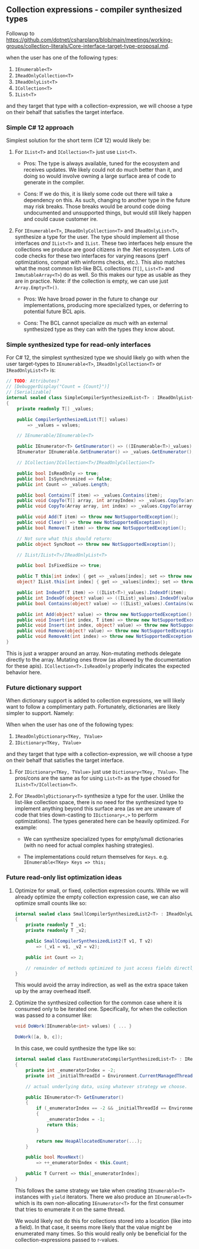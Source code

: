 ## Collection expressions - compiler synthesized types

Followup to https://github.com/dotnet/csharplang/blob/main/meetings/working-groups/collection-literals/Core-interface-target-type-proposal.md.

when the user has one of the following types:

1. `IEnumerable<T>`
1. `IReadOnlyCollection<T>`
1. `IReadOnlyList<T>`
1. `ICollection<T>`
1. `IList<T>`

and they target that type with a collection-expression, we will choose a type on their behalf that satisfies the target interface.

### Simple C# 12 approach

Simplest solution for the short term (C# 12) would likely be:

1. For `IList<T>` and `ICollection<T>` just use `List<T>`.

    - Pros: The type is always available, tuned for the ecosystem and receives updates.  We likely could not do much better than it, and doing so would involve owning a large surface area of code to generate in the compiler.

    - Cons: If we do this, it is likely some code out there will take a dependency on this.  As such, changing to another type in the future may risk breaks.  Those breaks would be around code doing undocumented and unsupported things, but would still likely happen and could cause customer ire.

1. For `IEnumerable<T>`, `IReadOnlyCollection<T>` and `IReadOnlyList<T>`, synthesize a type for the user. The type should implement all those interfaces *and* `IList<T>` and `IList`.  These two interfaces help ensure the collections we produce are good citizens in the .Net ecosystem.  Lots of code checks for these two interfaces for varying reasons (perf optimizations, compat with winforms checks, etc.).  This also matches what the most common list-like BCL collections (`T[]`, `List<T>` and `ImmutableArray<T>`) do as well.  So this makes our type as usable as they are in practice.  Note: if the collection is empty, we can use just `Array.Empty<T>()`.

    - Pros: We have broad power in the future to change our implementations, producing more specialized types, or deferring to potential future BCL apis.

    - Cons: The BCL cannot specialize *as much* with an external synthesized type as they can with the types they know about.

### Simple synthesized type for read-only interfaces

For C# 12, the simplest synthesized type we should likely go with when the user target-types to `IEnumerable<T>`, `IReadOnlyCollection<T>` or `IReadOnlyList<T>` is:

```c#
// TODO: Attributes?
// [DebuggerDisplay("Count = {Count}")]
// [Serializable]
internal sealed class SimpleCompilerSynthesizedList<T> : IReadOnlyList<T>, IList<T>, IList
{
    private readonly T[] _values;

    public CompilerSynthesizedList(T[] values)
        => _values = values;

    // IEnumerable/IEnumerable<T>

    public IEnumerator<T> GetEnumerator() => ((IEnumerable<T>)_values).GetEnumerator();
    IEnumerator IEnumerable.GetEnumerator() => _values.GetEnumerator();

    // ICollection/ICollection<T>/IReadOnlyCollection<T>

    public bool IsReadOnly => true;
    public bool IsSynchronized => false;
    public int Count => _values.Length;

    public bool Contains(T item) => _values.Contains(item);
    public void CopyTo(T[] array, int arrayIndex) => _values.CopyTo(array, arrayIndex);
    public void CopyTo(Array array, int index) => _values.CopyTo(array, index);

    public void Add(T item) => throw new NotSupportedException();
    public void Clear() => throw new NotSupportedException();
    public bool Remove(T item) => throw new NotSupportedException();

    // Not sure what this should return:
    public object SyncRoot => throw new NotSupportedException();

    // IList/IList<T>/IReadOnlyList<T>

    public bool IsFixedSize => true;

    public T this[int index] { get => _values[index]; set => throw new NotSupportedException(); }
    object? IList.this[int index] { get => _values[index]; set => throw new NotSupportedException(); }

    public int IndexOf(T item) => ((IList<T>)_values).IndexOf(item);
    public int IndexOf(object? value) => ((IList)_values).IndexOf(value);
    public bool Contains(object? value) => ((IList)_values).Contains(value);

    public int Add(object? value) => throw new NotSupportedException();
    public void Insert(int index, T item) => throw new NotSupportedException();
    public void Insert(int index, object? value) => throw new NotSupportedException();
    public void Remove(object? value) => throw new NotSupportedException();
    public void RemoveAt(int index) => throw new NotSupportedException();
}
```

This is just a wrapper around an array.  Non-mutating methods delegate directly to the array.  Mutating ones throw (as allowed by the documentation for these apis). `ICollection<T>.IsReadOnly` properly indicates the expected behavior here.

### Future dictionary support

When dictionary support is added to collection expressions, we will likely want to follow a complimentary path. Fortunately, dictionaries are likely simpler to support.  Namely:

When when the user has one of the following types:

1. `IReadOnlyDictionary<TKey, TValue>`
1. `IDictionary<TKey, TValue>`

and they target that type with a collection-expression, we will choose a type on their behalf that satisfies the target interface.

1. For `IDictionary<TKey, TValue>` just use `Dictionary<TKey, TValue>`.  The pros/cons are the same as for using `List<T>` as the type chosed for `IList<T>/ICollection<T>`.

1. For `IReadOnlyDictionary<T>` synthesize a type for the user.  Unlike the list-like collection space, there is no need for the synthesized type to implement anything beyond this surface area (as we are unaware of code that tries down-casting to `IDictionary<,>` to perform optimizations). The types generated here can be heavily optimized.  For example:

    - We can synthesize specialized types for empty/small dictionaries (with no need for actual complex hashing strategies).

    - The implementations could return themselves for `Keys`.  e.g. `IEnumerable<TKey> Keys => this;`

### Future read-only list optimization ideas

1. Optimize for small, or fixed, collection expression counts.  While we will already optimize the empty collection expression case, we can also optimize small counts like so:

    ```c#
    internal sealed class SmallCompilerSynthesizedList2<T> : IReadOnlyList<T>, IList<T>, IList
    {
        private readonly T _v1;
        private readonly T _v2;

        public SmallCompilerSynthesizedList2(T v1, T v2)
            => (_v1 = v1, _v2 = v2);

        public int Count => 2;

        // remainder of methods optimized to just access fields directly.
    }
    ```

    This would avoid the array indirection, as well as the extra space taken up by the array overhead itself.

1. Optimize the synthesized collection for the common case where it is consumed only to be iterated one.  Specifically, for when the collection was passed *to* a consumer like:

    ```C#
    void DoWork(IEnumerable<int> values) { ... }

    DoWork([a, b, c]);
    ```
    
    In this case, we could synthesize the type like so:

    ```c#
    internal sealed class FastEnumerateCompilerSynthesizedList<T> : IReadOnlyList<T>, IList<T>, IList, /*new*/ IEnumerator<T>
    {
        private int _enumeratorIndex = -2;
        private int _initialThreadId = Environment.CurrentManagedThreadId;

        // actual underlying data, using whatever strategy we choose.

        public IEnumerator<T> GetEnumerator()
        {
            if (_enumeratorIndex == -2 && _initialThreadId == Environment.CurrentManagedThreadId)
            {
                _enumeratorIndex = -1;
                return this;
            }

            return new HeapAllocatedEnumerator(...);
        }

        public bool MoveNext()
            => ++_enumeratorIndex < this.Count;

        public T Current => this[_enumeratorIndex];
    }
    ```

    This follows the same strategy we take when creating `IEnumerable<T>` instances with `yield` iterators.  There we also produce an `IEnumerable<T>` which is its own non-allocating `IEnumerator<T>` for the first consumer that tries to enumerate it on the same thread.

    We would likely not do this for collections stored into a location (like into a field).  In that case, it seems more likely that the value might be enumerated many times.  So this would really only be beneficial for the collection-expressions passed to r-values.


